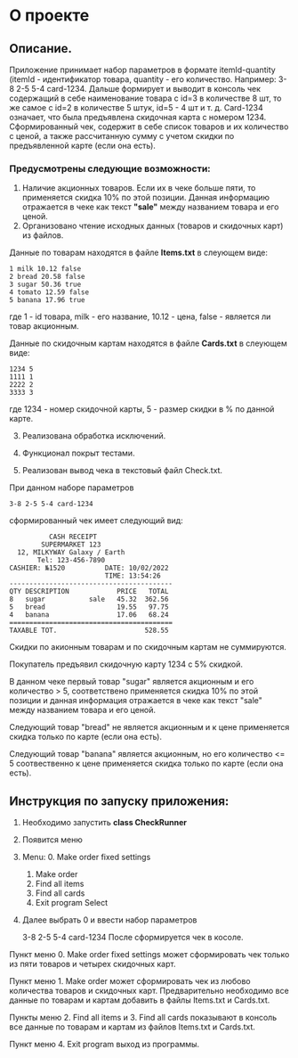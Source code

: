 # О проекте

## Описание.

Приложение принимает набор параметров в формате itemId-quantity (itemId - идентификатор товара, 
quantity - его количество. Например: 3-8 2-5 5-4 card-1234.
Дальше формирует и выводит в консоль чек содержащий в себе наименование товара с id=3 в количестве 8 шт, 
то же самое с id=2 в количестве 5 штук, id=5 - 4 шт и т. д. 
Card-1234 означает, что была предъявлена скидочная карта с номером 1234. 
Сформированный чек, содержит в себе список товаров и их количество с ценой, 
а также рассчитанную сумму с учетом скидки по предъявленной карте (если она есть).

### Предусмотрены следующие возможности:

1. Наличие акционных товаров. 
Если их в чеке больше пяти, то применяется скидка 10% по этой позиции. 
Данная информацию отражается в чеке как текст **"sale"** между названием товара и его ценой.
2. Организовано чтение исходных данных (товаров и скидочных карт) из файлов.

Данные по товарам находятся в файле **Items.txt** в слеующем виде:

    1 milk 10.12 false
    2 bread 20.58 false
    3 sugar 50.36 true
    4 tomato 12.59 false
    5 banana 17.96 true 

где 1 - id товара, milk - его название, 10.12 - цена, false - является ли товар акционным.

Данные по скидочным картам находятся в файле **Cards.txt** в слеующем виде:

    1234 5
    1111 1
    2222 2
    3333 3

где 1234 - номер скидочной карты, 5 - размер скидки в % по данной карте.

3. Реализована обработка исключений.

4. Функционал покрыт тестами.

5. Реализован вывод чека в текстовый файл Check.txt.

При данном наборе параметров 

    3-8 2-5 5-4 card-1234
сформированный чек имеет следующий вид:

              CASH RECEIPT
            SUPERMARKET 123
      12, MILKYWAY Galaxy / Earth
           Tel: 123-456-7890
    CASHIER: №1520          DATE: 10/02/2022
                            TIME: 13:54:26
    -----------------------------------------
    QTY DESCRIPTION            PRICE   TOTAL
    8   sugar           sale   45.32  362.56
    5   bread                  19.55   97.75
    4   banana                 17.06   68.24
    =========================================
    TAXABLE TOT.                      528.55

Скидки по акионным товарам и по скидочным картам не суммируются.

Покупатель предъявил скидочную карту 1234 с 5% скидкой.

В данном чеке первый товар "sugar" является акционным и его количество > 5,
соответствено применяется скидка 10% по этой позиции и
данная информация отражается в чеке как текст "sale" между названием товара и его ценой.

Следующий товар "bread" не является акционным и к цене применяется скидка
только по карте (если она есть).

Следующий товар "banana" является акционным, но его количество <= 5
соотвественно к цене применяется скидка только по карте (если она есть).

## Инструкция по запуску приложения:
1. Необходимо запустить **class CheckRunner**
2. Появится меню
3. Menu:
    0. Make order fixed settings
    1. Make order
    2. Find all items
    3. Find all cards
    4. Exit program
    Select 
3. Далее выбрать 0 и ввести набор параметров 

 
    3-8 2-5 5-4 card-1234
После сформируется чек в косоле.

Пункт меню 0. Make order fixed settings 
может сформировать чек только из пяти товаров и четырех скидочных карт.

Пункт меню 1. Make order
может сформировать чек из любово количества товаров и скидочных карт.
Предварительно необходимо все данные по товарам и картам 
добавить в файлы Items.txt и Cards.txt.

Пункты меню 2. Find all items и 3. Find all cards
показывают в консоль все данные по товарам и картам
из файлов Items.txt и Cards.txt.

Пункт меню 4. Exit program выход из программы.
